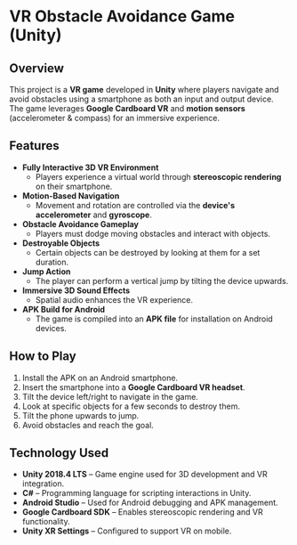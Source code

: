 # VR Obstacle Avoidance Game (Unity)

## Overview
This project is a **VR game** developed in **Unity** where players navigate and avoid obstacles using a smartphone as both an input and output device. The game leverages **Google Cardboard VR** and **motion sensors** (accelerometer & compass) for an immersive experience.

## Features
- **Fully Interactive 3D VR Environment**  
  - Players experience a virtual world through **stereoscopic rendering** on their smartphone.
- **Motion-Based Navigation**  
  - Movement and rotation are controlled via the **device's accelerometer** and **gyroscope**.
- **Obstacle Avoidance Gameplay**  
  - Players must dodge moving obstacles and interact with objects.
- **Destroyable Objects**  
  - Certain objects can be destroyed by looking at them for a set duration.
- **Jump Action**  
  - The player can perform a vertical jump by tilting the device upwards.
- **Immersive 3D Sound Effects**  
  - Spatial audio enhances the VR experience.
- **APK Build for Android**  
  - The game is compiled into an **APK file** for installation on Android devices.

## How to Play
1. Install the APK on an Android smartphone.
2. Insert the smartphone into a **Google Cardboard VR headset**.
3. Tilt the device left/right to navigate in the game.
4. Look at specific objects for a few seconds to destroy them.
5. Tilt the phone upwards to jump.
6. Avoid obstacles and reach the goal.

## Technology Used
- **Unity 2018.4 LTS** – Game engine used for 3D development and VR integration.
- **C#** – Programming language for scripting interactions in Unity.
- **Android Studio** – Used for Android debugging and APK management.
- **Google Cardboard SDK** – Enables stereoscopic rendering and VR functionality.
- **Unity XR Settings** – Configured to support VR on mobile.  
